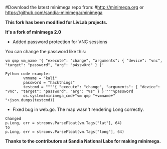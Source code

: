 #Download the latest minimega repo from:
#http://minimega.org or https://github.com/sandia-minimega/minimega

**This fork has been modified for LivLab projects.**

**It's a fork of minimega 2.0**
- Added password protection for VNC sessions

You can change the password like this:
```
vm qmp vm_name '{ "execute": "change", "arguments": { "device": "vnc", "target": "password", "arg": "p4ssw0rd" } }'
```
```
Python code example:
        vmname = "kali"
        password = "hackthings"
        testcmd = """'{ "execute": "change", "arguments": { "device": "vnc", "target": "password", "arg": "%s" } }'"""%password
        os.system(minimega_cmd+"vm qmp "+vmname+" "+json.dumps(testcmd))
```
- Fixed bug in web.go. The map wasn't rendering Long correctly.
```
Changed
p.Long, err = strconv.ParseFloat(vm.Tags["lat"], 64)
to
p.Long, err = strconv.ParseFloat(vm.Tags["long"], 64)
```

**Thanks to the contributors at Sandia National Labs for making minimega.**
